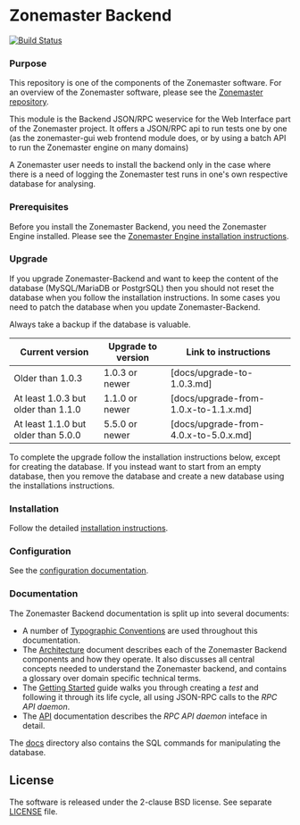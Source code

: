 # Zonemaster Backend
[![Build Status](https://travis-ci.org/zonemaster/zonemaster-backend.svg?branch=master)](https://travis-ci.org/zonemaster/zonemaster-backend)


### Purpose
This repository is one of the components of the Zonemaster software. For an
overview of the Zonemaster software, please see the
[Zonemaster repository](https://github.com/zonemaster/zonemaster).

This module is the Backend JSON/RPC weservice for the Web Interface part of
the Zonemaster project. It offers a JSON/RPC api to run tests one by one
(as the zonemaster-gui web frontend module does, or by using a batch API to
run the Zonemaster engine on many domains)

A Zonemaster user needs to install the backend only in the case where there is a
need of logging the Zonemaster test runs in one's own respective database for
analysing.


### Prerequisites

Before you install the Zonemaster Backend, you need the
Zonemaster Engine installed. Please see the
[Zonemaster Engine installation
instructions](https://github.com/zonemaster/zonemaster-engine/blob/master/docs/Installation.md).


### Upgrade 

If you upgrade Zonemaster-Backend and want to keep the content of the database
(MySQL/MariaDB or PostgrSQL) then you should not reset the database when you
follow the installation instructions. In some cases you need to patch the
database when you update Zonemaster-Backend.

Always take a backup if the database is valuable.

Current version                     | Upgrade to version | Link to instructions
------------------------------------|--------------------|--------------------------------------
Older than 1.0.3                    | 1.0.3 or newer     | [docs/upgrade-to-1.0.3.md]
At least 1.0.3 but older than 1.1.0 | 1.1.0 or newer     | [docs/upgrade-from-1.0.x-to-1.1.x.md]
At least 1.1.0 but older than 5.0.0 | 5.5.0 or newer     | [docs/upgrade-from-4.0.x-to-5.0.x.md]

To complete the upgrade follow the installation instructions below, except for creating
the database. If you instead want to start from an empty database, then you remove the database
and create a new database using the installations instructions.

### Installation

Follow the detailed [installation instructions](docs/Installation.md).


### Configuration

See the [configuration documentation].


### Documentation

The Zonemaster Backend documentation is split up into several documents:

* A number of [Typographic Conventions](docs/TypographicConventions.md) are used
  throughout this documentation.
* The [Architecture](docs/Architecture.md) document describes each of the
  Zonemaster Backend components and how they operate. It also discusses all
  central concepts needed to understand the Zonemaster backend, and contains a
  glossary over domain specific technical terms.
* The [Getting Started](docs/GettingStarted.md) guide walks you through creating
  a *test* and following it through its life cycle, all using JSON-RPC calls to
  the *RPC API daemon*.
* The [API](docs/API.md) documentation describes the *RPC API daemon* inteface in
  detail.

The [docs](docs/) directory also contains the SQL commands for manipulating the
database. 


## License

The software is released under the 2-clause BSD license. See separate
[LICENSE](LICENSE) file.


[Configuration documentation]: docs/Configuration.md
